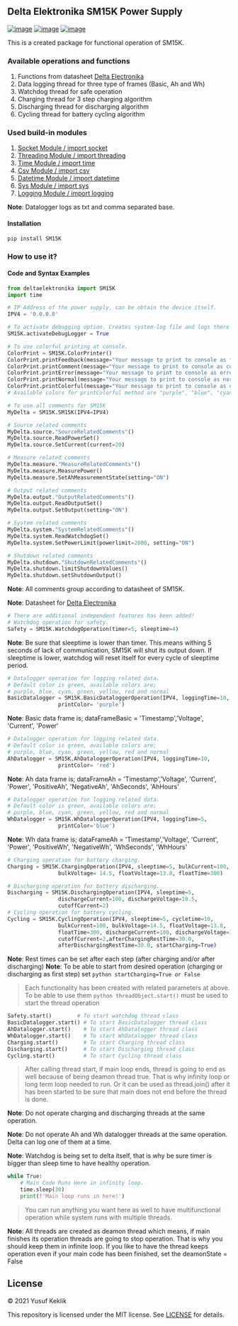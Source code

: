 ## Delta Elektronika SM15K Power Supply


[![image](https://img.shields.io/badge/Python-v.3.9.1-blue)](https://www.python.org/downloads/)
[![image](https://img.shields.io/badge/GitHUB-SM15K-green)](https://github.com/keklikyusuf/DeltaElektronika)
[![image](https://img.shields.io/badge/Pypi-SM15K-red)](https://pypi.org/project/SM15K/)


This is a created package for functional operation of SM15K.

### Available operations and functions
1. Functions from datasheet [Delta Electronika](https://www.delta-elektronika.nl/upload/MANUAL_ETHERNET_AND_SEQUENCER_PROGRAMMING_SM15K.pdf)
2. Data logging thread for three type of frames (Basic, Ah and Wh)
3. Watchdog thread for safe operation
4. Charging thread for 3 step charging algorithm
5. Discharging thread for discharging algorithm
6. Cycling thread for battery cycling algorithm

### Used build-in modules
1. [Socket Module / import socket](https://docs.python.org/3/library/socket.htmll)
2. [Threading Module / import threading](https://docs.python.org/3/library/threading.html)
3. [Time Module / import time](https://docs.python.org/3/library/time.html)
4. [Csv Module / import csv](https://docs.python.org/3/library/csv.html)
5. [Datetime Module / import datetime](https://docs.python.org/3/library/datetime.html)
6. [Sys Module / import sys](https://docs.python.org/3/library/sys.html)
7. [Logging Module / import logging](https://docs.python.org/3/howto/logging.html)

__Note__: Datalogger logs as txt and comma separated base.
 
#### Installation
```pip install SM15K```


### How to use it?
#### Code and Syntax Examples
```python
from deltaelektronika import SM15K
import time
```

```python
# IP Address of the power supply, can be obtain the device itself.
IPV4 = '0.0.0.0' 

# To activate debugging option. Creates system-log file and logs there
SM15K.activateDebugLogger = True 

# To use colorful printing at console.
ColorPrint = SM15K.ColorPrinter()
ColorPrint.printFeedback(message="Your message to print to console as feedback!")
ColorPrint.printComment(message="Your message to print to console as comment!")
ColorPrint.printError(message="Your message to print to console as error!")
ColorPrint.printNormal(message="Your message to print to console as normal!")
ColorPrint.printColorful(message="Your message to print to console as colorful!", colour="purple")
# Available colors for printColorful method are "purple", "blue", "cyan", "green", "red", "yellow", "normal"

# To use all comments for SM15K
MyDelta = SM15K.SM15K(IPV4=IPV4)

# Source related comments
MyDelta.source."SourceRelatedComments"()
MyDelta.source.ReadPowerSet()
MyDelta.source.SetCurrent(current=20)

# Measure related comments
MyDelta.measure."MeasureRelatedComments"()
MyDelta.measure.MeasurePower()
MyDelta.measure.SetAhMeasurementState(setting="ON")

# Output related comments
MyDelta.output."OutputRelatedComments"()
MyDelta.output.ReadOutputSet()
MyDelta.output.SetOutput(setting="ON")

# System related comments
MyDelta.system."SystemRelatedComments"()
MyDelta.system.ReadWatchdogSet()
MyDelta.system.SetPowerLimit(powerlimit=2000, setting="ON")

# Shutdown related comments
MyDelta.shutdown."ShutdownRelatedComments"()
MyDelta.shutdown.limitShutdownValues()
MyDelta.shutdown.setShutdownOutput()
```
__Note__: All comments group according to datasheet of SM15K.

__Note__: Datasheet for [Delta Electronika](https://www.delta-elektronika.nl/upload/MANUAL_ETHERNET_AND_SEQUENCER_PROGRAMMING_SM15K.pdf)

```python
# There are additional independent features has been added!
# Watchdog operation for safety.
Safety = SM15K.WatchdogOperation(timer=5, sleeptime=4)

```
__Note__: Be sure that sleeptime is lower than timer. This means withing 5 seconds of lack of communication, SM15K will
shut its output down. If sleeptime is lower, watchdog will reset itself for every cycle of sleeptime period.

```python
# Datalogger operation for logging related data.
# Default color is green, available colors are;
# purple, blue, cyan, green, yellow, red and normal                            
BasicDatalogger = SM15K.BasicDataloggerOperation(IPV4, loggingTime=10,
                printColor= 'purple')    
```
__Note__: Basic data frame is; dataFrameBasic = 'Timestamp','Voltage', 'Current', 'Power'
```python
# Datalogger operation for logging related data.
# Default color is green, available colors are;
# purple, blue, cyan, green, yellow, red and normal 
AhDatalogger = SM15K.AhDataloggerOperation(IPV4, loggingTime=10, 
                printColor= 'red')
```
__Note__: Ah data frame is; dataFrameAh = 'Timestamp','Voltage', 'Current', 'Power', 'PositiveAh', 'NegativeAh', 'AhSeconds', 'AhHours'
```python
# Datalogger operation for logging related data.
# Default color is green, available colors are;
# purple, blue, cyan, green, yellow, red and normal            
WhDatalogger = SM15K.WhDataloggerOperation(IPV4, loggingTime=5, 
                printColor='blue')  
```
__Note__: Wh data frame is; dataFrameAh = 'Timestamp','Voltage', 'Current', 'Power', 'PositiveWh', 'NegativeWh', 'WhSeconds', 'WhHours'
```python
# Charging operation for battery charging.
Charging = SM15K.ChargingOperation(IPV4, sleeptime=5, bulkCurrent=100, 
                bulkVoltage= 14.5, floatVoltage=13.8, floatTime=300)

# Discharging operation for battery discharging.
Discharging = SM15K.DischargingOperation(IPV4, sleeptime=5, 
                dischargeCurrent=100, dischargeVoltage=10.5, 
                cutoffCurrent=2)
# Cycling operation for battery cycling.                
Cycling = SM15K.CyclingOperation(IPV4, sleeptime=5, cycletime=10, 
                bulkCurrent=100, bulkVoltage=14.5, floatVoltage=13.8, 
                floatTime=300, dischargeCurrent=100, dischargeVoltage=10.5, 
                cutoffCurrent=2,afterChargingRestTime=30.0, 
                afterDischargingRestTime=30.0, startCharging=True)
```
__Note__: Rest times can be set after each step (after charging and/or after discharging)
__Note__: To be able to start from desired operation (charging or discharging as first step) set ```python startCharging=True or False```
> Each functionality has been created with related parameters at above.  
> To be able to use them ```python threadObject.start()``` must be used to start the thread operation
```python
Safety.start()        # To start watchdog thread class
BasicDatalogger.start() # To start BasicDatalogger thread class
AhDatalogger.start()    # To start AhDatalogger thread class
WhDatalogger.start()    # To start WhDatalogger thread class
Charging.start()        # To start Charging thread class
Discharging.start()     # To start Discharging thread class
Cycling.start()         # To start Cycling thread class
```
> After calling thread start, if main loop ends, thread is going to end as well
> because of being deamon thread true. That is why infinity loop or long term loop needed to run.
> Or it can be used as thread.join() after it has been started to be sure that main does not end before the thread is done.

__Note__: Do not operate charging and discharging threads at the same operation.

__Note__: Do not operate Ah and Wh datalogger threads at the same operation. Delta can log one of them at a time.

__Note__: Watchdog is being set to delta itself, that is why be sure timer is bigger than sleep time to have healthy operation.

```python
while True:
    # Main Code Runs Here in infinity loop.
    time.sleep(30)
    print(f'Main loop runs in here!')
```
> You can run anything you want here as well to have multifunctional operation while system runs with multiple threads.

__Note__: All threads are created as deamon thread which means, if main finishes its operation
threads are going to stop operation. That is why you should keep them in infinite loop. If you like to have the thread 
keeps operation even if your main code has been finished, set the deamonState = False

## License

© 2021 Yusuf Keklik

This repository is licensed under the MIT license. See [LICENSE](https://github.com/keklikyusuf/DeltaElektronika/blob/main/LICENSE) for details.
